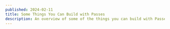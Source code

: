 ```yaml
---
published: 2024-02-11
title: Some Things You Can Build with Passes
description: An overview of some of the things you can build with Passes, a new client-side API for making requests directly to users.
---
```


